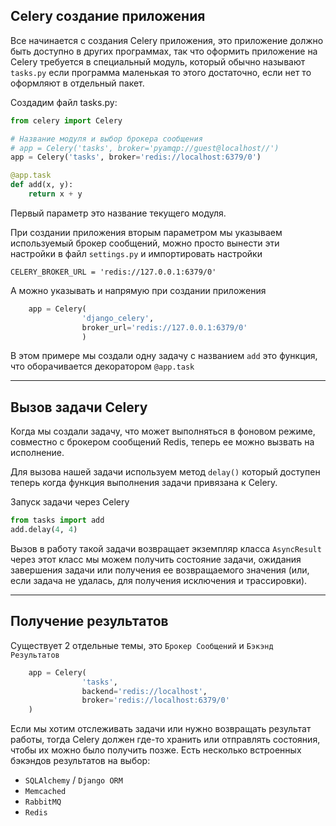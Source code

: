 Celery создание приложения
---

Все начинается с создания Celery приложения, это приложение должно
быть доступно в других программах, так что оформить приложение на 
Celery требуется в специальный модуль, который обычно называют 
`tasks.py` если программа маленькая то этого достаточно, если
нет то оформляют в отдельный пакет.

Создадим файл tasks.py:

```python
from celery import Celery

# Название модуля и выбор брокера сообщения
# app = Celery('tasks', broker='pyamqp://guest@localhost//')
app = Celery('tasks', broker='redis://localhost:6379/0')

@app.task
def add(x, y):
    return x + y
```

Первый параметр это название текущего модуля.

При создании приложения вторым параметром мы указываем используемый
брокер сообщений, можно просто вынести эти настройки в файл 
`settings.py` и импортировать настройки 

    CELERY_BROKER_URL = 'redis://127.0.0.1:6379/0'

А можно указывать и напрямую при создании приложения

```python
    app = Celery(
                'django_celery', 
                broker_url='redis://127.0.0.1:6379/0'
                )
```

В этом примере мы создали одну задачу с названием `add` это 
функция, что оборачивается декоратором `@app.task`

---

Вызов задачи Celery
---

Когда мы создали задачу, что может выполняться в фоновом режиме, 
совместно с брокером сообщений Redis, теперь ее можно вызвать на
исполнение.

Для вызова нашей задачи используем метод `delay()` который доступен
теперь когда функция выполнения задачи привязана к Celery.

Запуск задачи через Celery

```python
from tasks import add
add.delay(4, 4)
```

Вызов в работу такой задачи возвращает экземпляр класса `AsyncResult`
через этот класс мы можем получить состояние задачи, ожидания
завершения задачи или получения ее возвращаемого значения (или, 
если задача не удалась, для получения исключения и трассировки).

---

Получение результатов
---

Существует 2 отдельные темы, это `Брокер Сообщений` и 
`Бэкэнд Результатов` 

```python
    app = Celery(
                'tasks', 
                backend='redis://localhost', 
                broker='redis://localhost:6379/0'
    )
```

Если мы хотим отслеживать задачи или нужно возвращать результат 
работы, тогда Celery должен где-то хранить или отправлять состояния,
чтобы их можно было получить позже. Есть несколько встроенных
бэкэндов результатов на выбор:

- `SQLAlchemy` / `Django ORM`
- `Memcached`
- `RabbitMQ` 
- `Redis`










